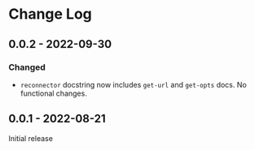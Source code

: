 # Change Log

## 0.0.2 - 2022-09-30
### Changed
- `reconnector` docstring now includes `get-url` and `get-opts` docs. No functional changes.

## 0.0.1 - 2022-08-21

Initial release